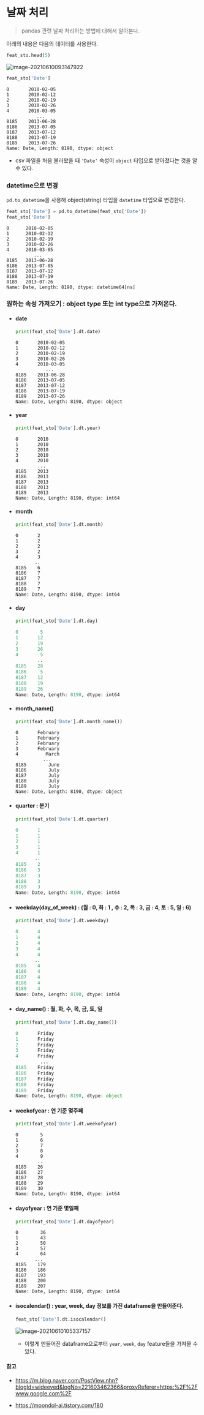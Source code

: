# 날짜 처리

> pandas 관련 날짜 처리하는 방법에 대해서 알아본다.

아래의 내용은 다음의 데이터를 사용한다.

```python
feat_sto.head(5)
```

![image-20210610093147922](markdown-images/image-20210610093147922.png)

```python
feat_sto['Date']
```

```
0       2010-02-05
1       2010-02-12
2       2010-02-19
3       2010-02-26
4       2010-03-05
           ...    
8185    2013-06-28
8186    2013-07-05
8187    2013-07-12
8188    2013-07-19
8189    2013-07-26
Name: Date, Length: 8190, dtype: object
```

* csv 파일을 처음 불러왔을 때 `'Date'` 속성이 `object` 타입으로 받아졌다는 것을 알 수 있다.



### datetime으로 변경

`pd.to_datetime`을 사용해 object(string) 타입을 `datetime` 타입으로 변경한다.

```python
feat_sto['Date'] = pd.to_datetime(feat_sto['Date'])
feat_sto['Date']
```

```
0      2010-02-05
1      2010-02-12
2      2010-02-19
3      2010-02-26
4      2010-03-05
          ...    
8185   2013-06-28
8186   2013-07-05
8187   2013-07-12
8188   2013-07-19
8189   2013-07-26
Name: Date, Length: 8190, dtype: datetime64[ns]
```



### 원하는 속성 가져오기 : object type 또는 int type으로 가져온다.

* #### date

  ```python
  print(feat_sto['Date'].dt.date)
  ```

  ```
  0       2010-02-05
  1       2010-02-12
  2       2010-02-19
  3       2010-02-26
  4       2010-03-05
             ...    
  8185    2013-06-28
  8186    2013-07-05
  8187    2013-07-12
  8188    2013-07-19
  8189    2013-07-26
  Name: Date, Length: 8190, dtype: object
  ```

* #### year

  ```python
  print(feat_sto['Date'].dt.year)
  ```

  ```
  0       2010
  1       2010
  2       2010
  3       2010
  4       2010
          ... 
  8185    2013
  8186    2013
  8187    2013
  8188    2013
  8189    2013
  Name: Date, Length: 8190, dtype: int64
  ```

* #### month

  ```python
  print(feat_sto['Date'].dt.month)
  ```

  ```
  0       2
  1       2
  2       2
  3       2
  4       3
         ..
  8185    6
  8186    7
  8187    7
  8188    7
  8189    7
  Name: Date, Length: 8190, dtype: int64
  ```

* #### day

  ```python
  print(feat_sto['Date'].dt.day)
  ```

  ```python
  0        5
  1       12
  2       19
  3       26
  4        5
          ..
  8185    28
  8186     5
  8187    12
  8188    19
  8189    26
  Name: Date, Length: 8190, dtype: int64
  ```

* #### month_name()

  ```python
  print(feat_sto['Date'].dt.month_name())
  ```

  ```
  0       February
  1       February
  2       February
  3       February
  4          March
            ...   
  8185        June
  8186        July
  8187        July
  8188        July
  8189        July
  Name: Date, Length: 8190, dtype: object
  ```

* #### quarter : 분기

  ```python
  print(feat_sto['Date'].dt.quarter)
  ```

  ```python
  0       1
  1       1
  2       1
  3       1
  4       1
         ..
  8185    2
  8186    3
  8187    3
  8188    3
  8189    3
  Name: Date, Length: 8190, dtype: int64
  ```

* #### weekday(day_of_week) : (월 : 0, 화 : 1 , 수 : 2,  목 : 3, 금 : 4, 토 : 5, 일 : 6)

  ```python
  print(feat_sto['Date'].dt.weekday)
  ```

  ```python
  0       4
  1       4
  2       4
  3       4
  4       4
         ..
  8185    4
  8186    4
  8187    4
  8188    4
  8189    4
  Name: Date, Length: 8190, dtype: int64
  ```

* #### day_name() :  월, 화, 수, 목, 금, 토, 일

  ```python
  print(feat_sto['Date'].dt.day_name())
  ```

  ```python
  0       Friday
  1       Friday
  2       Friday
  3       Friday
  4       Friday
           ...  
  8185    Friday
  8186    Friday
  8187    Friday
  8188    Friday
  8189    Friday
  Name: Date, Length: 8190, dtype: object
  ```

* #### weekofyear : 연 기준 몇주째

  ```python
  print(feat_sto['Date'].dt.weekofyear)
  ```

  ```
  0        5
  1        6
  2        7
  3        8
  4        9
          ..
  8185    26
  8186    27
  8187    28
  8188    29
  8189    30
  Name: Date, Length: 8190, dtype: int64
  ```

  

* #### dayofyear : 연 기준 몇일째

  ```python
  print(feat_sto['Date'].dt.dayofyear)
  ```

  ```
  0        36
  1        43
  2        50
  3        57
  4        64
         ... 
  8185    179
  8186    186
  8187    193
  8188    200
  8189    207
  Name: Date, Length: 8190, dtype: int64
  ```

* #### isocalendar() : year, week, day 정보를 가진 dataframe을 만들어준다.

  ```python
  feat_sto['Date'].dt.isocalendar()
  ```

  ![image-20210610105337157](markdown-images/image-20210610105337157.png)

  * 이렇게 만들어진 dataframe으로부터 `year`, `week`, `day` feature들을 가져올 수 있다.

#### 참고

* https://m.blog.naver.com/PostView.nhn?blogId=wideeyed&logNo=221603462366&proxyReferer=https:%2F%2Fwww.google.com%2F

* https://moondol-ai.tistory.com/180

